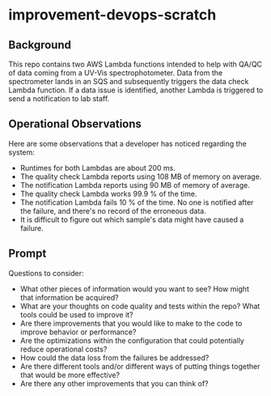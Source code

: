 # improvement-devops-scratch

## Background

This repo contains two AWS Lambda functions intended to help with QA/QC of data coming
from a UV-Vis spectrophotometer. Data from the spectrometer lands in an SQS and
subsequently triggers the data check Lambda function. If a data issue is
identified, another Lambda is triggered to send a notification to lab staff.

## Operational Observations

Here are some observations that a developer has noticed regarding the system:

* Runtimes for both Lambdas are about 200 ms. 
* The quality check Lambda reports using 108 MB of memory on average.
* The notification Lambda reports using 90 MB of memory of average.
* The quality check Lambda works 99.9 % of the time.
* The notification Lambda fails 10 % of the time. No one is notified after the 
failure, and there's no record of the erroneous data.
* It is difficult to figure out which sample's data might have caused a failure.


## Prompt

Questions to consider:

* What other pieces of information would you want to see? How might that information be acquired?
* What are your thoughts on code quality and tests within the repo? What tools could be used to improve it?
* Are there improvements that you would like to make to the code to improve behavior or performance?
* Are the optimizations within the configuration that could potentially reduce operational costs?
* How could the data loss from the failures be addressed? 
* Are there different tools and/or different ways of putting things together that would be more effective?
* Are there any other improvements that you can think of?
